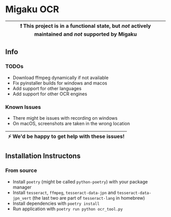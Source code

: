 # Migaku OCR

| :exclamation:  This project is in a functional state, but *not* actively maintained and *not* supported by Migaku |
|-------------------------------------------------------------------------------------------------------------------|


## Info

### TODOs

* Download ffmpeg dynamically if not available
* Fix pyinstaller builds for windows and macos
* Add support for other languages
* Add support for other OCR engines


### Known Issues

* There might be issues with recording on windows
* On macOS, screenshots are taken in the wrong location


| :zap: We'd be happy to get help with these issues! |
|----------------------------------------------------|


## Installation Instructons

### From source

* Install `poetry` (might be called `python-poetry`) with your package manager
* Install `tesseract`, `ffmpeg`, `tesseract-data-jpn` and `tesseract-data-jpn_vert` (the last two are part of `tesseract-lang` in homebrew)
* Install dependencies with `poetry install`
* Run application with `poetry run python ocr_tool.py`

